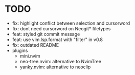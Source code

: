 # TODO

- fix: highlight conflict between selection and cursorword
- fix: dont need cursorword on Neogit\* filetypes
- feat: styled git commit message
- feat: use vim.lsp.format with "filter" in v0.8
- fix: outdated README
- plugins
  - mini.nvim
  - neo-tree.nvim: alternative to NvimTree
  - yanky.nvim: alternative to neoclip
